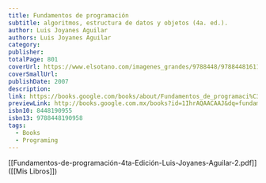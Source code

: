 ```yaml
---
title: Fundamentos de programación
subtitle: algoritmos, estructura de datos y objetos (4a. ed.).
author: Luis Joyanes Aguilar
authors: Luis Joyanes Aguilar
category: 
publisher: 
totalPage: 801
coverUrl: https://www.elsotano.com/imagenes_grandes/9788448/978844816111.JPG
coverSmallUrl: 
publishDate: 2007
description: 
link: https://books.google.com/books/about/Fundamentos_de_programaci%C3%B3n.html?hl=&id=1IhrAQAACAAJ
previewLink: http://books.google.com.mx/books?id=1IhrAQAACAAJ&dq=fundamentos+de+programacion&hl=&as_pt=BOOKS&cd=23&source=gbs_api
isbn10: 8448190955
isbn13: 9788448190958
tags:
  - Books
  - Programing
---
```

[[Fundamentos-de-programación-4ta-Edición-Luis-Joyanes-Aguilar-2.pdf]]([[Mis Libros]])